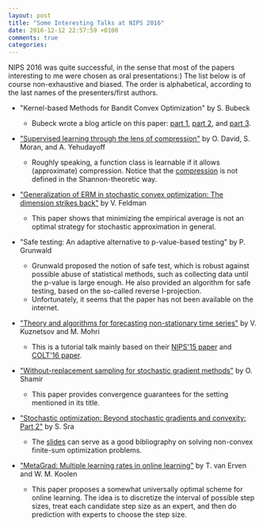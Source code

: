 ```yaml
---
layout: post
title: "Some Interesting Talks at NIPS 2016"
date: 2016-12-12 22:57:59 +0100
comments: true
categories:
---
```


NIPS 2016 was quite successful, in the sense that most of the papers interesting to me were chosen as oral presentations:)
The list below is of course non-exhaustive and biased.
The order is alphabetical, according to the last names of the presenters/first authors.

* "Kernel-based Methods for Bandit Convex Optimization" by S. Bubeck
    * Bubeck wrote a blog article on this paper: [part 1](https://blogs.princeton.edu/imabandit/2016/08/06/kernel-based-methods-for-bandit-convex-optimization-part-1/), [part 2](https://blogs.princeton.edu/imabandit/2016/08/09/kernel-based-methods-for-convex-bandits-part-2/), and [part 3](https://blogs.princeton.edu/imabandit/2016/08/10/kernel-based-methods-for-convex-bandits-part-3/).

* ["Supervised learning through the lens of compression"](http://papers.nips.cc/paper/6490-supervised-learning-through-the-lens-of-compression) by O. David, S. Moran, and A. Yehudayoff
    * Roughly speaking, a function class is learnable if it allows (approximate) compression. Notice that the [compression](https://users.soe.ucsc.edu/~manfred/pubs/T1.pdf) is not defined in the Shannon-theoretic way.

* ["Generalization of ERM in stochastic convex optimization: The dimension strikes back"](http://papers.nips.cc/paper/6467-generalization-of-erm-in-stochastic-convex-optimization-the-dimension-strikes-back) by V. Feldman
    * This paper shows that minimizing the empirical average is not an optimal strategy for stochastic approximation in general.  

* "Safe testing: An adaptive alternative to p-value-based testing" by P. Grunwald
    * Grunwald proposed the notion of safe test, which is robust against possible abuse of statistical methods, such as collecting data until the p-value is large enough. He also provided an algorithm for safe testing, based on the so-called reverse I-projection.
    * Unfortunately, it seems that the paper has not been available on the internet.     

* ["Theory and algorithms for forecasting non-stationary time series"](https://nips.cc/Conferences/2016/Schedule?showEvent=6206) by V. Kuznetsov and M. Mohri
    * This is a tutorial talk mainly based on their [NIPS'15 paper](http://papers.nips.cc/paper/5836-learning-theory-and-algorithms-for-forecasting-non-stationary-time-series) and [COLT'16 paper](http://www.jmlr.org/proceedings/papers/v49/kuznetsov16.html).

* ["Without-replacement sampling for stochastic gradient methods"](http://papers.nips.cc/paper/6245-without-replacement-sampling-for-stochastic-gradient-methods) by O. Shamir
    * This paper provides convergence guarantees for the setting mentioned in its title.

* ["Stochastic optimization: Beyond stochastic gradients and convexity: Part 2"](https://nips.cc/Conferences/2016/Schedule?showEvent=6200) by S. Sra
    * The [slides](http://suvrit.de/talks/vr_nips16_sra.pdf) can serve as a good bibliography on solving non-convex finite-sum optimization problems.

* ["MetaGrad: Multiple learning rates in online learning"](http://papers.nips.cc/paper/6268-metagrad-multiple-learning-rates-in-online-learning) by T. van Erven and W. M. Koolen
    * This paper proposes a somewhat universally optimal scheme for online learning. The idea is to discretize the interval of possible step sizes, treat each candidate step size as an expert, and then do prediction with experts to choose the step size.
